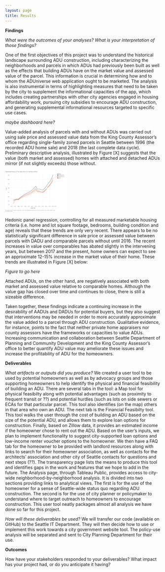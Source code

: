 ```yaml
---
layout: page
title: Results
---
```


**Findings**

_What were the outcomes of your analyses?
What is your interpretation of those findings?_

One of the first objectives of this project was to understand the historical landscape surrounding ADU construction, including characterizing the neighborhoods and parcels in which ADUs had previously been built as well as the effects that building ADUs have on the market value and assessed value of the parcel.  This information is crucial in determining how and to whom the ADUniverse web application ought to be marketed.  The analysis is also instrumental in terms of highlighting measures that need to be taken by the city to supplement the informational capacities of the app, which includes creating partnerships with other city agencies engaged in housing affordability work, pursuing city subsidies to encourage ADU construction, and generating supplemental informational resources targeted to specific use cases.

_maybe dashboard here?_

Value-added analysis of parcels with and without ADUs was carried out using sale price and assessed value data from the King County Assessor’s office regarding single-family zoned parcels in Seattle between 1996 (the recorded ADU home sale) and 2018 (the last complete data cycle).  Preliminary descriptive analysis, illustrated by Figure [X] suggests that the value (both market and assessed) homes with attached and detached ADUs mirror (if not slightly exceeds) those  without.

<img src="av_chg_time.png" alt="av_chg" width="200"/>

Hedonic panel regression, controlling for all measured marketable housing criteria (i.e. home and lot square footage, bedrooms, building condition and age) reveals that these trends are only very recent.  There appears to be no statistically significant difference in sale price or assessed value between parcels with DADU and comparable parcels without until 2016.  The recent increases in value over comparables has abated slightly in the intervening years, but between 2017 and the present, home owners can expect to see an approximate 12-15% increase in the market value of their home.  These trends are illustrated in Figure [X] below:

_Figure to go here_

Attached ADUs, on the other hand, are negatively associated with both market and assessed value relative to comparable homes.  Although the value gap has closed over time and continues to close, there is still a sizeable difference.  

Taken together, these findings indicate a continuing increase in the desirability of AADUs and DADUs for potential buyers, but they also suggest that interventions may be needed in order to more accurately approximate the value added to a parcel through ADU construction.  Qualitative evidence, for instance, points to the fact that neither private home appraisers nor county assessors have the frameworks or capacities to value ADUs.  Increasing communication and collaboration between Seattle Department of Planning and Community Development and the King County Assessor’s office to better quantify ADU value may ameliorate these issues and increase the profitability of ADU for the homeowners.


**Deliverables**

_What artifacts or outputs did you produce?_
We created a user tool to be used by potential homeowners as well as by advocacy groups and those supporting homeowners to help identify the physical and financial feasibility of building an ADU. There are several tabs in the tool: a Map tool for physical feasibilty along with potential advantages (such as proximity to frequent transit or ??) and potential hurdles (such as lots on side sewers or ECAs for that particular parcel. This tool also identifies (on the map) others in that area who own an ADU. The next tab is the Financial Feasibilty tool. This tool walks the user through the cost of building an ADU based on the size of the potential ADU, and allows them to explore loan options for construction. Finally, based on Zillow data, it provides an estimated income if the homeowner chose to rent out the ADU. Based on the user’s inputs, we plan to implement functionality to suggest city-supported loan options and low-income renter voucher options to the homeowner. We then have a FAQ tab for the homeowner to be provided with landlord resources along with links to search for their homeowner association, as well as contacts for the architects’ association and other city of Seattle contacts for questions and next steps (??). The transparency page lists the means to produce this tool and identifies gaps in the work and features that we hope to add in the future. The Analysis page, through Tableau Public, provides access to city-wide neighborhood-by-neighborhood analysis. It is divided into two sections providing links to analytical views. The first is for the use of the homeowner for a sense of Seattle-wide status quo regarding ADU construction. The second is for the use of city planner or policymaker to understand where to target outreach to homeowners to encourage construction. This user tool neatly packages almost all analysis we have done so far for this project.

_How will these deliverables be used?_
We will transfer our code (available on GitHub) to the Seattle IT Department. They will then decide how to use or implement this work towards a city government website tool. The policy-use analysis will be separated and sent to City Planning Department for their use. 


**Outcomes**

How have your stakeholders responded to your deliverables? 
What impact has your project had, or do you anticipate it having? 
